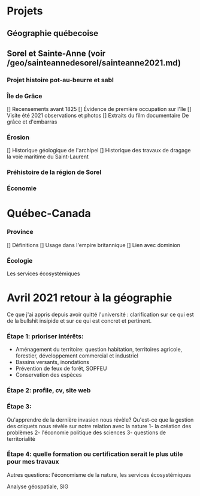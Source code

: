 # Projets 

## Géographie québecoise


## Sorel et Sainte-Anne (voir /geo/sainteannedesorel/sainteanne2021.md)

### Projet histoire pot-au-beurre et sabl

### Île de Grâce

[] Recensements avant 1825
[] Évidence de première occupation sur l'île
[] Visite été 2021 observations et photos
[] Extraits du film documentaire De grâce et d'embarras

### Érosion

[] Historique géologique de l'archipel
[] Historique des travaux de dragage la voie maritime du Saint-Laurent

### Préhistoire de la région de Sorel

### Économie


# Québec-Canada

### Province

[] Définitions
[] Usage dans l'empire britannique
[] Lien avec dominion

### Écologie 

Les services écosystémiques


# Avril 2021 retour à la géographie

Ce que j'ai appris depuis avoir quitté l'université : clarification sur ce qui est de la bullshit insipide et sur ce qui est concret et pertinent. 

### Étape 1: prioriser intérêts: 
- Aménagement du territoire: question habitation, territoires agricole, forestier, développement commercial et industriel
- Bassins versants, inondations
- Prévention de feux de forêt, SOPFEU
- Conservation des espèces

### Étape 2: profile, cv, site web

### Étape 3:
Qu'apprendre de la dernière invasion nous révèle?
Qu'est-ce que la gestion des criquets nous révèle sur notre relation avec la nature
1- la création des problèmes
2- l'économie politique des sciences
3- questions de territorialité

### Étape 4: quelle formation ou certification serait le plus utile pour mes travaux

Autres questions:
 l'économisme de la nature, les services écosystémiques

Analyse géospatiale, SIG

